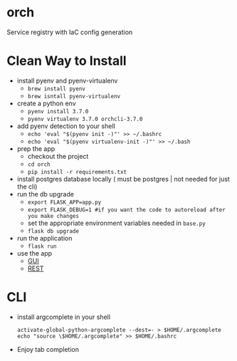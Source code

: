 # orch
Service registry with IaC config generation


# Clean Way to Install
* install pyenv and pyenv-virtualenv
    * `brew install pyenv`
    * `brew isntall pyenv-virtualenv`
* create a python env
    * `pyenv install 3.7.0` 
    * `pyenv virtualenv 3.7.0 orchcli-3.7.0`
* add pyenv detection to your shell
    * `echo 'eval "$(pyenv init -)"' >> ~/.bashrc`
    * `echo 'eval "$(pyenv virtualenv-init -)"' >> ~/.bash`
* prep the app
    * checkout the project
    * `cd orch`
    * `pip install -r requirements.txt`
* install postgres database locally ( must be postgres | not needed for just the cli)
* run the db upgrade
    * `export FLASK_APP=app.py`
    * `export FLASK_DEBUG=1 #if you want the code to autoreload after you make changes`
    * set the appropriate environment variables needed in `base.py`
    * `flask db upgrade`
* run the application
    * `flask run`
* use the app
    * [GUI](http://localhost:5000/admin)
    * [REST](http://localhost:5000/api)
    

# CLI
* install argcomplete in your shell
  ```
  activate-global-python-argcomplete --dest=- > $HOME/.argcomplete
  echo "source \$HOME/.argcomplete" >> $HOME/.bashrc
  ```
* Enjoy tab completion